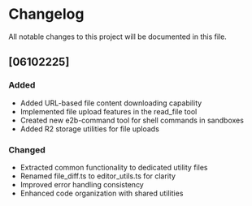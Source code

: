 # Changelog

All notable changes to this project will be documented in this file.

## [06102225]

### Added
- Added URL-based file content downloading capability
- Implemented file upload features in the read_file tool
- Created new e2b-command tool for shell commands in sandboxes
- Added R2 storage utilities for file uploads

### Changed
- Extracted common functionality to dedicated utility files
- Renamed file_diff.ts to editor_utils.ts for clarity
- Improved error handling consistency
- Enhanced code organization with shared utilities
